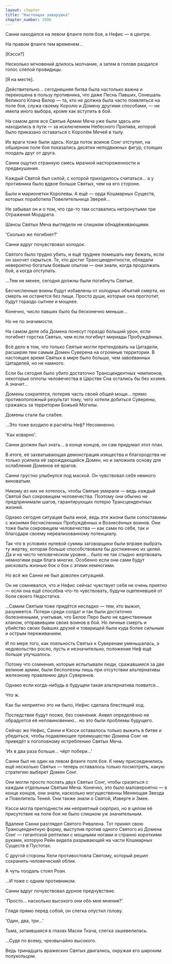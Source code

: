 ```yaml
---
layout: chapter
title: "Настоящая заварушка"
chapter_number: 2006
---
```




Санни находился на левом фланге поля боя, а Нефис — в центре.

На правом фланге тем временем...

[Кэсси?]

Несколько мгновений длилось молчание, а затем в голове раздался голос слепой провидицы.

[Я на месте].

Действительно... сегодняшняя битва была настолько важна и перекошена в пользу противника, что даже Песнь Павших, Сенешаль Великого Клана Валор — та, кто не должна была часто появляться на поле боя, служа своему Королю и Домену другими способами, — не имела иного выбора, кроме как вступить в бой.

На самом деле все Святые Армии Меча уже были здесь или находились в пути — за исключением Небесного Прилива, которой было приказано оставаться с Королём Мечей в тылу.

Их враги тоже были здесь. Когда поток воинов Сонг отступил, на обширном поле боя показались десятки неподвижных фигур, стоящих поодаль друг от друга.

Санни ощутил странную смесь мрачной настороженности и предвкушения.

Каждый Святой был силой, с которой приходилось считаться... а у противника было вдвое больше Святых, чем на его стороне.

Были и марионетки Королевы. А ещё — орда Кошмарных Существ, которых поработила Повелительница Зверей...

Не забывал он и о том, что где-то там оставались нетронутыми три Отражения Мордрета.

Шансы Святых Меча выглядели не слишком обнадёживающими.

'Сколько же погибнет?'

Санни вдруг почувствовал холодок.

Святого было трудно убить, и ещё труднее помешать ему бежать, если он захочет скрыться. Те, кто достиг Трансцендентности, обладали невероятно богатым боевым опытом — они знали, когда продолжать бой, а когда отступать.

...Тем не менее, сегодня должны были погибнуть Святые.

Бесчисленные воины будут избавлены от холодных объятий смерти, но смерть не останется без пищи. Просто души, которые она проглотит, будут гораздо сытнее и мощнее.

Конечно, число павших было бы бесконечно меньше...

Но не по значимости.

На самом деле оба Домена понесут гораздо больший урон, если погибнет горстка Святых, чем если погибнут мириады Пробуждённых.

Всё дело в том, что только Святые могли претендовать на Цитадели, расширяя тем самым Домен Суверена на огромные территории. В настоящее время Святых в мире было больше, чем завоёванных Цитаделей, но не намного.

Если бы сегодня было убито достаточно Трансцендентных чемпионов, некоторые оплоты человечества в Царстве Сна остались бы без хозяев. А значит...

Домены сократятся, потеряв часть своей общей мощи... прямо противоположный результат тому, чего хотели добиться Суверены, сражаясь за территории Божьей Могилы.

Домены стали бы слабее.

...Это тоже входило в расчёты Неф? Несомненно.

'Как коварно'.

Санни должен был знать... в конце концов, он сам придумал этот план.

В итоге, её захватывающая демонстрация изящества и благородства не только усилила её зарождающийся Домен, но и заложила основу для ослабления Доменов её врагов.

Санни грустно улыбнулся под маской. Он чувствовал себя немного виноватым.

Никому из них не хотелось, чтобы Святые умирали — ведь каждый Святой был сокровищем человечества. Поэтому они обычно не предпринимали шагов, гарантирующих потерю Трансцендентных жизней.

Однако сегодня ситуация была иной, ведь эти жизни были сопоставимы с жизнями бесчисленных Пробуждённых и Вознесённых воинов. Они тоже были сокровищем человечества — как сами по себе, так и благодаря своему нереализованному потенциалу.

Так что в условиях нулевой суммы заговорщики были вправе выбрать ту жертву, которая больше способствовала бы достижению их целей. Да и на чисто человеческом уровне... было не так стыдно жертвовать немногими ради блага многих. Особенно если они сами будут рисковать жизнью бок о бок с этими немногими.

Но всё же Санни не был доволен ситуацией.

Он не сомневался, что и Нефис сейчас чувствует себя не очень приятно — если она ещё способна что-то чувствовать, будучи оцепеневшей от боли своего Недостатка.

...Самим Святым тоже придётся несладко — тем, кто выжил, разумеется. Потери среди солдат и так были достаточно болезненными, учитывая, что Белое Перо было не единственным кланом, отправившим своих воинов в бой. Но личные смерть и убийство своих бывших друзей и товарищей были куда более сильным и острым переживанием.

И по мере того, как лояльность Святых к Суверенам уменьшалась, а недовольство росло, пусть и незначительно, положение Неф ещё больше улучшалось.

Потому что сомнения, которые испытывали люди, сражавшиеся за две великие армии, были бесполезны лишь при отсутствии альтернативы железному правлению двух Суверенов.

Однако если когда-нибудь в будущем такая альтернатива появится...

Что ж.

Как бы неприятно это ни было, Нефис сделала блестящий ход.

Последствия будут позже, без сомнения. Анвил определённо не обрадуется её неповиновению... но это были проблемы будущего.

Сейчас же Нефис, Санни и Кэсси оставалось только выжить в битве и убедиться, чтобы подавляющее преимущество Домена Сонг не приведёт к поголовному истреблению Святых Меча.

'Их в два раза больше... чёрт побери...'

Санни был не один на левом фланге поля боя. К нему присоединились ещё несколько Святых — теперь оставалось только посмотреть, какую стратегию выберет Домен Сонг.

Они могли просто послать двух Святых Сонг, чтобы сразиться с каждым отдельным Святым Меча. Конечно, это было маловероятно — в конце концов, они знали, насколько могущественны Меняющая Звезда и Повелитель Теней. Они также знали о Святой, Изверге и Змее.

Кэсси могла преподнести им неприятный сюрприз, но в целом её присутствие на поле боя не было слишком уж значительным.

Вдалеке Санни разглядел Святого Ривалена. Тот принял свою Трансцендентную форму, выступив против одного Святого из Домена Сонг — гигантской рептилии с мощными ногами и странно короткими руками, которую Рейн видела разрывающей на части Кошмарных Существ в Пустотах.

С другой стороны Хели противостояла Святому, который решил сохранить человеческий облик.

А чуть поодаль стоял Роан.

...И тоже с одним противником.

Санни вдруг почувствовал дурное предчувствие.

'Просто... насколько высокого они обо мне мнения?'

Глядя прямо перед собой, он слегка опустил голову.

'Один, два, три...'

Тьма, затаившаяся в глазах Маски Ткача, слегка зашевелилась.

...Судя по всему, чрезвычайно высокого.

Ведь тринадцать вражеских Святых двигались, окружая его широким полукольцом.

